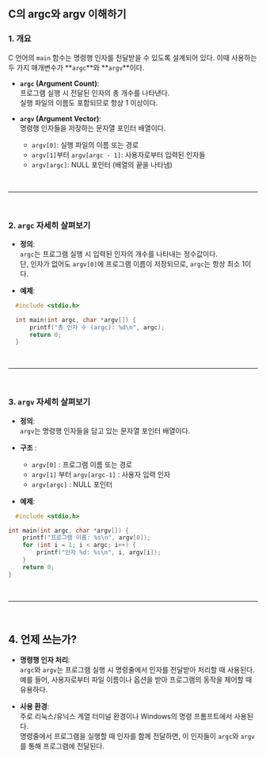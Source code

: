 ## C의 argc와 argv 이해하기

### 1. 개요
C 언어의 `main` 함수는 명령행 인자를 전달받을 수 있도록 설계되어 있다. 이때 사용하는 두 가지 매개변수가 **`argc`**와 **`argv`**이다.

- **`argc` (Argument Count)**:  
  프로그램 실행 시 전달된 인자의 총 개수를 나타낸다.  
  실행 파일의 이름도 포함되므로 항상 1 이상이다.

- **`argv` (Argument Vector)**:  
  명령행 인자들을 저장하는 문자열 포인터 배열이다.  
  - `argv[0]`: 실행 파일의 이름 또는 경로  
  - `argv[1]`부터 `argv[argc - 1]`: 사용자로부터 입력된 인자들  
  - `argv[argc]`: NULL 포인터 (배열의 끝을 나타냄)

<br>

---

<br>

### 2. `argc` 자세히 살펴보기

- **정의**:  
  `argc`는 프로그램 실행 시 입력된 인자의 개수를 나타내는 정수값이다.  
  단, 인자가 없어도 `argv[0]`에 프로그램 이름이 저장되므로, `argc`는 항상 최소 1이다.

- **예제**:
```c
  #include <stdio.h>

  int main(int argc, char *argv[]) {
      printf("총 인자 수 (argc): %d\n", argc);
      return 0;
  }
```
<br>

---

<br>


### 3. `argv` 자세히 살펴보기
- **정의**:  
  `argv`는 명령행 인자들을 담고 있는 문자열 포인터 배열이다.

- **구조** :
  - `argv[0]` : 프로그램 이름 또는 경로
  - `argv[1]` 부터 `argv[argc-1]` : 사용자 입력 인자
  - `argv[argc]` : NULL 포인터

- **예제**:
```c
  #include <stdio.h>

int main(int argc, char *argv[]) {
    printf("프로그램 이름: %s\n", argv[0]);
    for (int i = 1; i < argc; i++) {
        printf("인자 %d: %s\n", i, argv[i]);
    }
    return 0;
}

```

<br>

---

<br>

## 4. 언제 쓰는가?

- **명령행 인자 처리**:  
  `argc`와 `argv`는 프로그램 실행 시 명령줄에서 인자를 전달받아 처리할 때 사용된다.  
  예를 들어, 사용자로부터 파일 이름이나 옵션을 받아 프로그램의 동작을 제어할 때 유용하다.

- **사용 환경**:  
  주로 리눅스/유닉스 계열 터미널 환경이나 Windows의 명령 프롬프트에서 사용된다.  
  명령줄에서 프로그램을 실행할 때 인자를 함께 전달하면, 이 인자들이 `argc`와 `argv`를 통해 프로그램에 전달된다.

